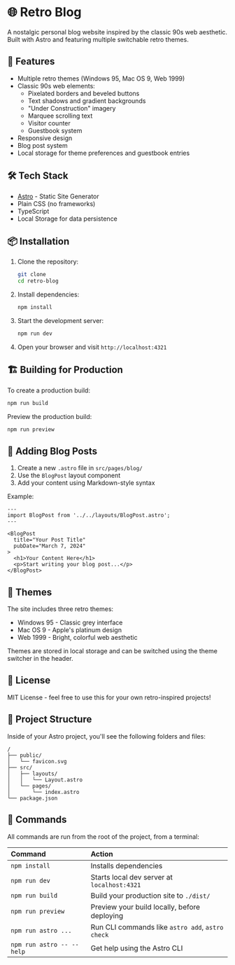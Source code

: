 # 🌐 Retro Blog

A nostalgic personal blog website inspired by the classic 90s web aesthetic. Built with Astro and featuring multiple switchable retro themes.

## 🚀 Features

- Multiple retro themes (Windows 95, Mac OS 9, Web 1999)
- Classic 90s web elements:
  - Pixelated borders and beveled buttons
  - Text shadows and gradient backgrounds
  - "Under Construction" imagery
  - Marquee scrolling text
  - Visitor counter
  - Guestbook system
- Responsive design
- Blog post system
- Local storage for theme preferences and guestbook entries

## 🛠️ Tech Stack

- [Astro](https://astro.build/) - Static Site Generator
- Plain CSS (no frameworks)
- TypeScript
- Local Storage for data persistence

## 📦 Installation

1. Clone the repository:

   ```bash
   git clone
   cd retro-blog
   ```

2. Install dependencies:

   ```bash
   npm install
   ```

3. Start the development server:

   ```bash
   npm run dev
   ```

4. Open your browser and visit `http://localhost:4321`

## 🏗️ Building for Production

To create a production build:

```bash
npm run build
```

Preview the production build:

```bash
npm run preview
```

## 📝 Adding Blog Posts

1. Create a new `.astro` file in `src/pages/blog/`
2. Use the `BlogPost` layout component
3. Add your content using Markdown-style syntax

Example:

```astro
---
import BlogPost from '../../layouts/BlogPost.astro';
---

<BlogPost
  title="Your Post Title"
  pubDate="March 7, 2024"
>
  <h1>Your Content Here</h1>
  <p>Start writing your blog post...</p>
</BlogPost>
```

## 🎨 Themes

The site includes three retro themes:

- Windows 95 - Classic grey interface
- Mac OS 9 - Apple's platinum design
- Web 1999 - Bright, colorful web aesthetic

Themes are stored in local storage and can be switched using the theme switcher in the header.

## 📜 License

MIT License - feel free to use this for your own retro-inspired projects!

## 🚀 Project Structure

Inside of your Astro project, you'll see the following folders and files:

```text
/
├── public/
│   └── favicon.svg
├── src/
│   ├── layouts/
│   │   └── Layout.astro
│   └── pages/
│       └── index.astro
└── package.json
```

## 🧞 Commands

All commands are run from the root of the project, from a terminal:

| Command                   | Action                                           |
| :------------------------ | :----------------------------------------------- |
| `npm install`             | Installs dependencies                            |
| `npm run dev`             | Starts local dev server at `localhost:4321`      |
| `npm run build`           | Build your production site to `./dist/`          |
| `npm run preview`         | Preview your build locally, before deploying     |
| `npm run astro ...`       | Run CLI commands like `astro add`, `astro check` |
| `npm run astro -- --help` | Get help using the Astro CLI                     |

